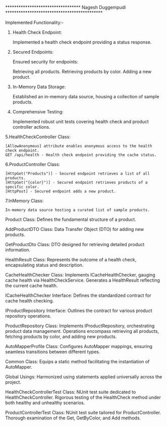 ﻿
********************************** Nagesh Duggempudi ********************************************

Implemented Functionality:-

1. Health Check Endpoint:

    Implemented a health check endpoint providing a status response.

2. Secured Endpoints:

   Ensured security for endpoints:

     Retrieving all products.
     Retrieving products by color.
     Adding a new product.

3. In-Memory Data Storage:

    Established an in-memory data source, housing a collection of sample products.

4. Comprehensive Testing:

    Implemented robust unit tests covering health check and product controller actions.

5.HealthCheckController Class:

    [AllowAnonymous] attribute enables anonymous access to the health check endpoint.
    GET /api/health - Health check endpoint providing the cache status.

6.ProductController Class:

    [HttpGet("Products")] - Secured endpoint retrieves a list of all products.
    [HttpGet("{color}")] - Secured endpoint retrieves products of a specific color.
    [HttpPost] - Secured endpoint adds a new product.

7.InMemory Class:

    In-memory data source hosting a curated list of sample products.

Product Class: Defines the fundamental structure of a product.

AddProductDTO Class: Data Transfer Object (DTO)  for adding new products.


GetProductDto Class: DTO designed for retrieving detailed product information.


HealthResult Class: Represents the outcome of a health check, encapsulating status and description.


CacheHealthChecker Class: Implements ICacheHealthChecker, gauging cache health via HealthCheckService.
Generates a HealthResult reflecting the current cache health.


ICacheHealthChecker Interface: Defines the standardized contract for cache health checking.


IProductRepository Interface: Outlines the contract for various product repository operations.


ProductRepository Class: Implements IProductRepository, orchestrating product data management.
Operations encompass retrieving all products, fetching products by color, and adding new products.


AutoMapperProfile Class: Configures AutoMapper mappings, ensuring seamless transitions between different types.


Common Class: Equips a static method facilitating the instantiation of AutoMapper.


Global Usings: Harmonized using statements applied universally across the project.


HealthCheckControllerTest Class: NUnit test suite dedicated to HealthCheckController.
Rigorous testing of the HealthCheck method under both healthy and unhealthy scenarios.


ProductControllerTest Class: NUnit test suite tailored for ProductController.
Thorough examination of the Get, GetByColor, and Add methods.
